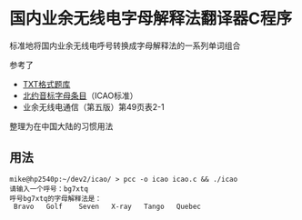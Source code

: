 # 国内业余无线电字母解释法翻译器C程序

标准地将国内业余无线电呼号转换成字母解释法的一系列单词组合

参考了

* [TXT格式题库](http://114.115.246.55:8091/CRAC/userfiles/file/exam/download/2021-09-24/TXT%E9%A2%98%E5%BA%93%E5%8C%85(v20210924).zip)
* [北约音标字母条目](https://zh.wikipedia.org/wiki/%E5%8C%97%E7%BA%A6%E9%9F%B3%E6%A0%87%E5%AD%97%E6%AF%8D)（ICAO标准）
* 业余无线电通信（第五版）第49页表2-1

整理为在中国大陆的习惯用法

## 用法

```
mike@hp2540p:~/dev2/icao/ > pcc -o icao icao.c && ./icao
请输入一个呼号：bg7xtq
呼号bg7xtq的字母解释法是：
 Bravo   Golf    Seven   X-ray   Tango   Quebec
```

